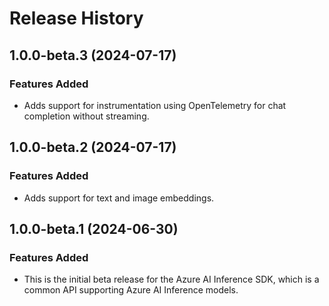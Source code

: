 # Release History

## 1.0.0-beta.3 (2024-07-17)

### Features Added
- Adds support for instrumentation using OpenTelemetry for chat completion without streaming.

## 1.0.0-beta.2 (2024-07-17)

### Features Added
- Adds support for text and image embeddings.

## 1.0.0-beta.1 (2024-06-30)

### Features Added
- This is the initial beta release for the Azure AI Inference SDK, which is a common API supporting Azure AI Inference models.
